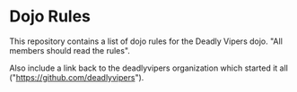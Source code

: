Dojo Rules
==========

This repository contains a list of dojo rules for the Deadly Vipers dojo.
"All members should read the rules".

Also include a link back to the deadlyvipers organization which started it all ("https://github.com/deadlyvipers").

